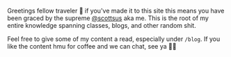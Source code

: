 Greetings fellow traveler 👋 if you've made it to this site this means you have been graced by the supreme [@scottsus](https://github.com/scottsus) aka me. This is the root of my entire knowledge spanning classes, blogs, and other random shit.

Feel free to give some of my content a read, especially under `/blog`. If you like the content hmu for coffee and we can chat, see ya 🚀🚀
